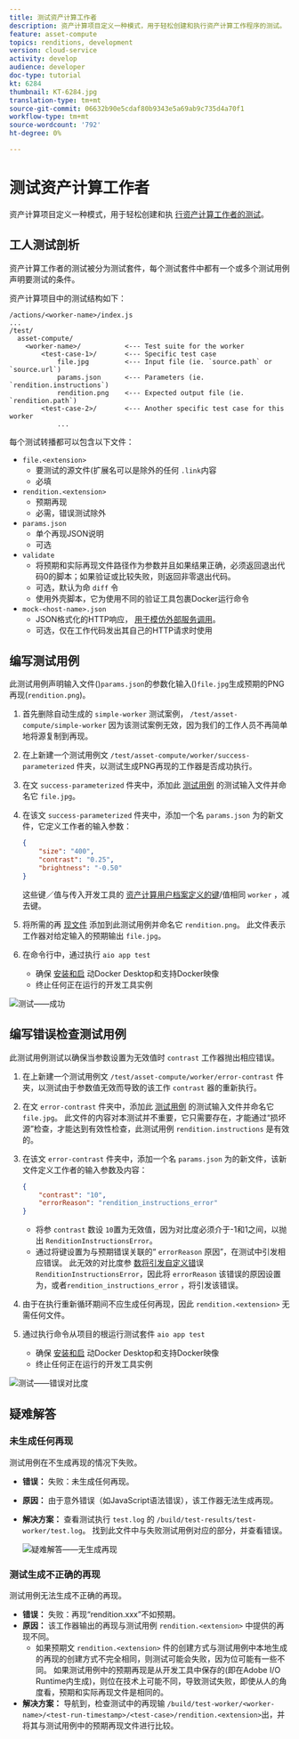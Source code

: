 ```yaml
---
title: 测试资产计算工作者
description: 资产计算项目定义一种模式，用于轻松创建和执行资产计算工作程序的测试。
feature: asset-compute
topics: renditions, development
version: cloud-service
activity: develop
audience: developer
doc-type: tutorial
kt: 6284
thumbnail: KT-6284.jpg
translation-type: tm+mt
source-git-commit: 06632b90e5cdaf80b9343e5a69ab9c735d4a70f1
workflow-type: tm+mt
source-wordcount: '792'
ht-degree: 0%

---
```



# 测试资产计算工作者

资产计算项目定义一种模式，用于轻松创建和执 [行资产计算工作者的测试](https://docs.adobe.com/content/help/en/asset-compute/using/extend/test-custom-application.html)。

## 工人测试剖析

资产计算工作者的测试被分为测试套件，每个测试套件中都有一个或多个测试用例声明要测试的条件。

资产计算项目中的测试结构如下：

```
/actions/<worker-name>/index.js
...
/test/
  asset-compute/
    <worker-name>/           <--- Test suite for the worker
        <test-case-1>/       <--- Specific test case 
            file.jpg         <--- Input file (ie. `source.path` or `source.url`)
            params.json      <--- Parameters (ie. `rendition.instructions`)
            rendition.png    <--- Expected output file (ie. `rendition.path`)
        <test-case-2>/       <--- Another specific test case for this worker
            ...
```

每个测试转播都可以包含以下文件：

+ `file.<extension>`
   + 要测试的源文件(扩展名可以是除外的任何 `.link`内容
   + 必填
+ `rendition.<extension>`
   + 预期再现
   + 必需，错误测试除外
+ `params.json`
   + 单个再现JSON说明
   + 可选
+ `validate`
   + 将预期和实际再现文件路径作为参数并且如果结果正确，必须返回退出代码0的脚本；如果验证或比较失败，则返回非零退出代码。
   + 可选，默认为命 `diff` 令
   + 使用外壳脚本，它为使用不同的验证工具包裹Docker运行命令
+ `mock-<host-name>.json`
   + JSON格式化的HTTP响应， [用于模仿外部服务调用](https://www.mock-server.com/mock_server/creating_expectations.html)。
   + 可选，仅在工作代码发出其自己的HTTP请求时使用

## 编写测试用例

此测试用例声明输入文件()`params.json`的参数化输入()`file.jpg`生成预期的PNG再现(`rendition.png`)。

1. 首先删除自动生成的 `simple-worker` 测试案例， `/test/asset-compute/simple-worker` 因为该测试案例无效，因为我们的工作人员不再简单地将源复制到再现。
1. 在上新建一个测试用例文 `/test/asset-compute/worker/success-parameterized` 件夹，以测试生成PNG再现的工作器是否成功执行。
1. 在文 `success-parameterized` 件夹中，添加此 [测试用例](./assets/test/success-parameterized/file.jpg) 的测试输入文件并命名它 `file.jpg`。
1. 在该文 `success-parameterized` 件夹中，添加一个名 `params.json` 为的新文件，它定义工作者的输入参数：

   ```json
   { 
       "size": "400",
       "contrast": "0.25",
       "brightness": "-0.50"
   }
   ```
   这些键／值与传入开发工具的 [资产计算用户档案定义的键](../develop/development-tool.md)/值相同 `worker` ，减去键。
1. 将所需的再 [现文件](./assets/test/success-parameterized/rendition.png) 添加到此测试用例并命名它 `rendition.png`。 此文件表示工作器对给定输入的预期输出 `file.jpg`。
1. 在命令行中，通过执行 `aio app test`
   + 确保 [安装和启](../set-up/development-environment.md#docker) 动Docker Desktop和支持Docker映像
   + 终止任何正在运行的开发工具实例

![测试——成功 ](./assets/test/success-parameterized/result.png)

## 编写错误检查测试用例

此测试用例测试以确保当参数设置为无效值时 `contrast` 工作器抛出相应错误。

1. 在上新建一个测试用例文 `/test/asset-compute/worker/error-contrast` 件夹，以测试由于参数值无效而导致的该工作 `contrast` 器的重新执行。
1. 在文 `error-contrast` 件夹中，添加此 [测试用例](./assets/test/error-contrast/file.jpg) 的测试输入文件并命名它 `file.jpg`。 此文件的内容对本测试并不重要，它只需要存在，才能通过“损坏源”检查，才能达到有效性检查，此测试用例 `rendition.instructions` 是有效的。
1. 在该文 `error-contrast` 件夹中，添加一个名 `params.json` 为的新文件，该新文件定义工作者的输入参数及内容：

   ```json
   {
       "contrast": "10",
       "errorReason": "rendition_instructions_error"
   }
   ```

   + 将参 `contrast` 数设 `10`置为无效值，因为对比度必须介于-1和1之间，以抛出 `RenditionInstructionsError`。
   + 通过将键设置为与预期错误关联的“ `errorReason` 原因”，在测试中引发相应错误。 此无效的对比度参 [数将引发自定义错](../develop/worker.md#errors)误 `RenditionInstructionsError`，因此将 `errorReason` 该错误的原因设置为，或者`rendition_instructions_error` ，将引发该错误。

1. 由于在执行重新循环期间不应生成任何再现，因此 `rendition.<extension>` 无需任何文件。
1. 通过执行命令从项目的根运行测试套件 `aio app test`
   + 确保 [安装和启](../set-up/development-environment.md#docker) 动Docker Desktop和支持Docker映像
   + 终止任何正在运行的开发工具实例

![测试——错误对比度](./assets/test/error-contrast/result.png)

## 疑难解答

### 未生成任何再现

测试用例在不生成再现的情况下失败。

+ __错误：__ 失败：未生成任何再现。
+ __原因：__ 由于意外错误（如JavaScript语法错误），该工作器无法生成再现。
+ __解决方案：__ 查看测试执行 `test.log` 的 `/build/test-results/test-worker/test.log`。 找到此文件中与失败测试用例对应的部分，并查看错误。

   ![疑难解答——无生成再现](./assets/test/troubleshooting__no-rendition-generated.png)

### 测试生成不正确的再现

测试用例无法生成不正确的再现。

+ __错误：__ 失败：再现“rendition.xxx”不如预期。
+ __原因：__ 该工作器输出的再现与测试用例 `rendition.<extension>` 中提供的再现不同。
   + 如果预期文 `rendition.<extension>` 件的创建方式与测试用例中本地生成的再现的创建方式不完全相同，则测试可能会失败，因为位可能有一些不同。 如果测试用例中的预期再现是从开发工具中保存的(即在Adobe I/O Runtime内生成)，则位在技术上可能不同，导致测试失败，即使从人的角度看，预期和实际再现文件是相同的。
+ __解决方案：__ 导航到，检查测试中的再现输 `/build/test-worker/<worker-name>/<test-run-timestamp>/<test-case>/rendition.<extension>`出，并将其与测试用例中的预期再现文件进行比较。

